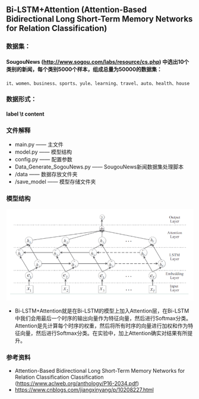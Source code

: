 ## Bi-LSTM+Attention (Attention-Based Bidirectional Long Short-Term Memory Networks for Relation Classification)


### 数据集：
#### SougouNews (http://www.sogou.com/labs/resource/cs.php) 中选出10个类别的新闻，每个类别5000个样本，组成总量为50000的数据集：
    it、women、business、sports、yule、learning、travel、auto、health、house


### 数据形式：
#### label \t content


### 文件解释
* main.py —— 主文件
* model.py —— 模型结构
* config.py —— 配置参数
* Data_Generate_SogouNews.py —— SougouNews新闻数据集处理脚本
* /data —— 数据存放文件夹
* /save_model —— 模型存储文件夹


### 模型结构
![avatar](./Bi-LSTM+Attention.png)
* Bi-LSTM+Attention就是在Bi-LSTM的模型上加入Attention层，在Bi-LSTM中我们会用最后一个时序的输出向量作为特征向量，然后进行Softmax分类。Attention是先计算每个时序的权重，然后将所有时序的向量进行加权和作为特征向量，然后进行Softmax分类。在实验中，加上Attention确实对结果有所提升。


### 参考资料
* Attention-Based Bidirectional Long Short-Term Memory Networks for Relation Classification Classification (https://www.aclweb.org/anthology/P16-2034.pdf)
* https://www.cnblogs.com/jiangxinyang/p/10208227.html

